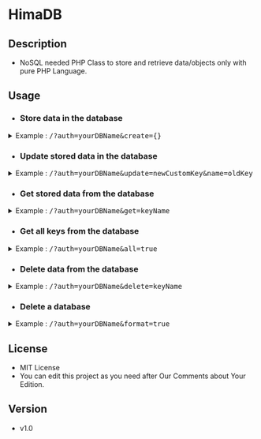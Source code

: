 # HimaDB

## Description
  * NoSQL needed PHP Class to store and retrieve data/objects only with pure PHP Language.

## Usage

- ### Store data in the database
<details>
  <summary>Example : <kbd>/?auth=yourDBName&create={}</kbd></summary>
    
  ### Request result
  ```
    {
      "status": "200",
      "result": "ABCDEF1230"
    } 
  ```
</details>

- ### Update stored data in the database
<details>
  <summary>Example : <kbd>/?auth=yourDBName&update=newCustomKey&name=oldKey</kbd></summary>
    
  ### Request result
  ```
    {
      "status": "200",
      "result": "newCustomKey"
    } 
  ```
</details>

- ### Get stored data from the database
<details>
  <summary>Example : <kbd>/?auth=yourDBName&get=keyName</kbd></summary>
    
  ### Request result
  ```
    {
      "status": "200",
      "result": [1, 2, 3, ...]
    } 
  ```
  
  ### Request error result
  ```
    {
      "status": "404",
      "result": "keyName is not exist"
    } 
  ```
</details>

- ### Get all keys from the database
<details>
  <summary>Example : <kbd>/?auth=yourDBName&all=true</kbd></summary>
    
  ### Request result
  ```
    {
      "status": "200",
      "result": ["ABCDEF1230", "oldKey", "newCustomKey", ...]
    } 
  ```
</details>

- ### Delete data from the database
<details>
  <summary>Example : <kbd>/?auth=yourDBName&delete=keyName</kbd></summary>
    
  ### Request result
  ```
    {
      "status": "200",
      "result": "success"
    } 
  ```
    
  ### Request error result
  ```
    {
      "status": "404",
      "result": "keyName is not exist"
    } 
  ```
</details>

- ### Delete a database
<details>
  <summary>Example : <kbd>/?auth=yourDBName&format=true</kbd></summary>
    
  ### Request result
  ```
    {
      "status": "200",
      "result": "success"
    } 
  ```
</details>

## License
- MIT License 
- You can edit this project as you need after Our Comments about Your Edition.

## Version
  - v1.0